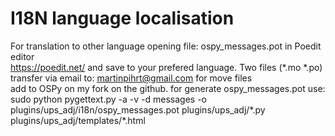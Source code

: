 I18N language localisation
====

For translation to other language opening file: ospy_messages.pot in Poedit editor  
https://poedit.net/ and save to your prefered language. Two files (*.mo *.po)  
transfer via email to: martinpihrt@gmail.com for move files  
add to OSPy on my fork on the github.
for generate ospy_messages.pot use: sudo python pygettext.py -a -v -d messages -o plugins/ups_adj/i18n/ospy_messages.pot plugins/ups_adj/\*.py plugins/ups_adj/templates/\*.html 
